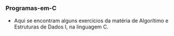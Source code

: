 ### Programas-em-C
- Aqui se encontram alguns exercícios da matéria de Algorítimo e Estruturas de Dados I, na linguagem C.
